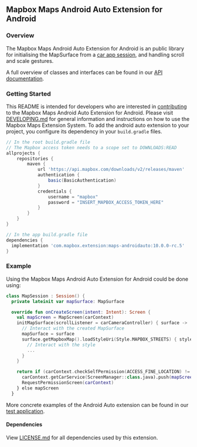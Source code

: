 ## Mapbox Maps Android Auto Extension for Android

### Overview

The Mapbox Maps Android Auto Extension for Android is an public library for initialising the MapSurface from a [car app session](https://developer.android.com/reference/androidx/car/app/Session), and handling scroll and scale gestures.

A full overview of classes and interfaces can be found in our [API documentation](https://docs.mapbox.com/android/beta/maps/guides/).

### Getting Started

This README is intended for developers who are interested in [contributing](https://github.com/mapbox/mapbox-maps-android/blob/master/CONTRIBUTING.md) to the Mapbox Maps Android Auto Extension for Android. Please visit [DEVELOPING.md](https://github.com/mapbox/mapbox-maps-android/blob/master/DEVELOPING.md) for general information and instructions on how to use the Mapbox Maps Extension System. To add the android auto extension to your project, you configure its dependency in your `build.gradle` files.

```groovy
// In the root build.gradle file
// The Mapbox access token needs to a scope set to DOWNLOADS:READ
allprojects {
    repositories {
        maven {
            url 'https://api.mapbox.com/downloads/v2/releases/maven'
            authentication {
                basic(BasicAuthentication)
            }
            credentials {
                username = "mapbox"
                password = "INSERT_MAPBOX_ACCESS_TOKEN_HERE"
            }
        }
    }
}

// In the app build.gradle file
dependencies {
  implementation 'com.mapbox.extension:maps-androidauto:10.0.0-rc.5'
}
```

### Example

Using the Mapbox Maps Android Auto Extension for Android could be done using:

```kotlin
class MapSession : Session() {
  private lateinit var mapSurface: MapSurface

  override fun onCreateScreen(intent: Intent): Screen {
    val mapScreen = MapScreen(carContext)
    initMapSurface(scrollListener = carCameraController) { surface ->
      // Interact with the created MapSurface
      mapSurface = surface
      surface.getMapboxMap().loadStyleUri(Style.MAPBOX_STREETS) { style ->
        // Interact with the style
        ...
      }
    }

    return if (carContext.checkSelfPermission(ACCESS_FINE_LOCATION) != PERMISSION_GRANTED) {
      carContext.getCarService(ScreenManager::class.java).push(mapScreen)
      RequestPermissionScreen(carContext)
    } else mapScreen
  }
```

More concrete examples of the Android Auto extension can be found in our [test application](https://github.com/mapbox/mapbox-maps-android/tree/master/android-auto-app/src/main/java/com/mapbox/maps/testapp/auto).

#### Dependencies

View [LICENSE.md](LICENSE.md) for all dependencies used by this extension.
